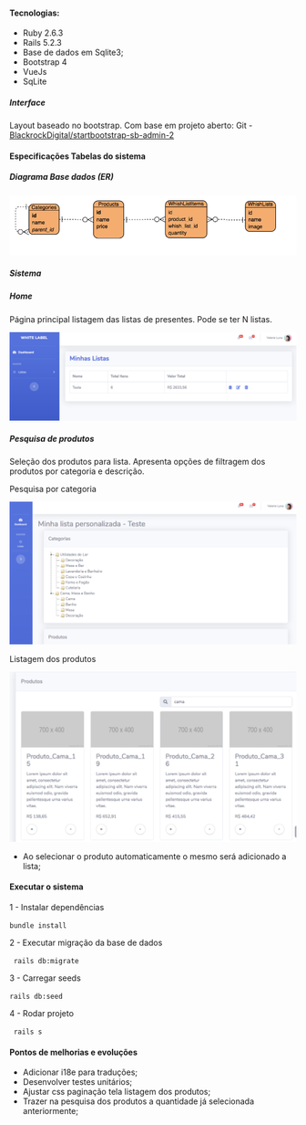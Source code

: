   
#### Tecnologias:

- Ruby 2.6.3
- Rails 5.2.3
- Base de dados em Sqlite3;
- Bootstrap 4
- VueJs
- SqLite


##### Interface

Layout baseado no bootstrap. Com base em projeto aberto: Git - [BlackrockDigital/startbootstrap-sb-admin-2](https://github.com/BlackrockDigital/startbootstrap-sb-admin-2)


#### Especificações Tabelas do sistema

##### Diagrama Base dados (ER)

![ER!](/assets/er.png)

##### Sistema

##### Home

Página principal listagem das listas de presentes. Pode se ter N listas.

![ER!](/assets/tela_home.png)


##### Pesquisa de produtos

Seleção dos produtos para lista. Apresenta opções de filtragem dos produtos por categoria e descrição.

 
Pesquisa por categoria

![ER!](/assets/tela_pesquisa_produtos.png)

Listagem dos produtos

![ER!](/assets/pesquisa_produtos_2.png)

* Ao selecionar o produto automaticamente o mesmo será adicionado a lista;

 
#### Executar o sistema

1 - Instalar dependências

``` bundle install ```

2 - Executar migração da base de dados

``` rails db:migrate``` 

3 - Carregar seeds

``` rails db:seed ``` 

4 - Rodar projeto

```  rails s ``` 

  
#### Pontos de melhorias e evoluções

- Adicionar i18e para traduções;
- Desenvolver testes unitários;
- Ajustar css paginação tela listagem dos produtos;
- Trazer na pesquisa dos produtos a quantidade já selecionada anteriormente;
